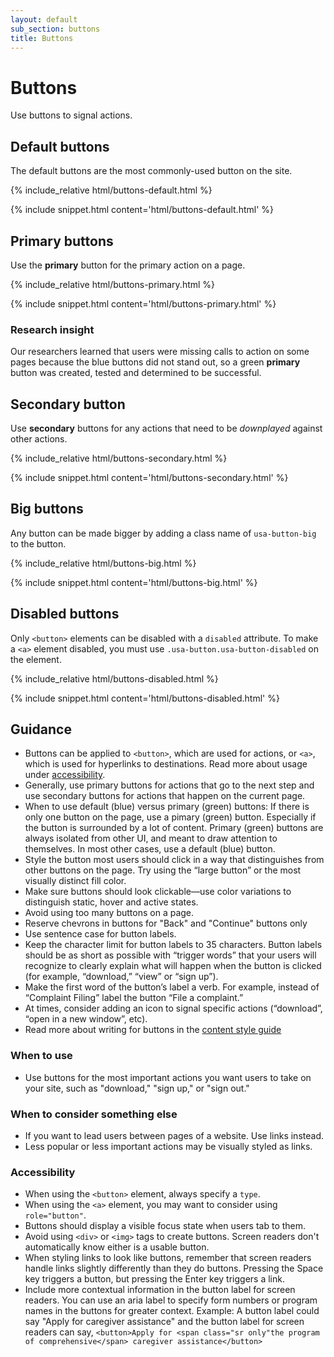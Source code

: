 ```yaml
---
layout: default
sub_section: buttons
title: Buttons
---
```


# Buttons

<p class="va-introtext">Use buttons to signal actions.</p>

## Default buttons

The default buttons are the most commonly-used button on the site.

<div class="site-showcase">
{% include_relative html/buttons-default.html %}
</div>

{% include snippet.html content='html/buttons-default.html' %}

## Primary buttons

Use the **primary** button for the primary action on a page.

<div class="site-showcase">
{% include_relative html/buttons-primary.html %}
</div>

{% include snippet.html content='html/buttons-primary.html' %}

### Research insight

Our researchers learned that users were missing calls to action on some pages because the blue buttons did not stand out, so a green **primary** button was created, tested and determined to be successful.

## Secondary button

Use **secondary** buttons for any actions that need to be _downplayed_ against other actions.

<div class="site-showcase">
{% include_relative html/buttons-secondary.html %}
</div>

{% include snippet.html content='html/buttons-secondary.html' %}

## Big buttons

Any button can be made bigger by adding a class name of `usa-button-big` to the button.

<div class="site-showcase">
{% include_relative html/buttons-big.html %}
</div>

{% include snippet.html content='html/buttons-big.html' %}

## Disabled buttons

Only `<button>` elements can be disabled with a `disabled` attribute. To make a `<a>` element disabled, you must use `.usa-button.usa-button-disabled` on the element.

<div class="site-showcase">
{% include_relative html/buttons-disabled.html %}
</div>

{% include snippet.html content='html/buttons-disabled.html' %}

## Guidance

* Buttons can be applied to `<button>`, which are used for actions,  or `<a>`, which is used for hyperlinks to destinations. Read more about usage under [accessibility](#accessibility).
* Generally, use primary buttons for actions that go to the next step and use secondary buttons for actions that happen on the current page.
* When to use default (blue) versus primary (green) buttons: If there is only one button on the page, use a pimary (green) button. Especially if the button is surrounded by a lot of content. Primary (green) buttons are always isolated from other UI, and meant to draw attention to themselves. In most other cases, use a default (blue) button.
* Style the button most users should click in a way that distinguishes from other buttons on the page. Try using the “large button” or the most visually distinct fill color.
* Make sure buttons should look clickable—use color variations to distinguish static, hover and active states.
* Avoid using too many buttons on a page.
* Reserve chevrons in buttons for "Back" and "Continue" buttons only
* Use sentence case for button labels.
* Keep the character limit for button labels to 35 characters. Button labels should be as short as possible with “trigger words” that your users will recognize to clearly explain what will happen when the button is clicked (for example, “download,” “view” or “sign up”). 
* Make the first word of the button’s label a verb. For example, instead of “Complaint Filing” label the button “File a complaint.”
* At times, consider adding an icon to signal specific actions (“download”, “open in a new window”, etc).
* Read more about writing for buttons in the [content style guide](https://design.va.gov/content-style-guide/button-labels)

### When to use

* Use buttons for the most important actions you want users to take on your site, such as "download," "sign up," or "sign out."

### When to consider something else

* If you want to lead users between pages of a website. Use links instead.
* Less popular or less important actions may be visually styled as links.

### Accessibility

* When using the `<button>` element, always specify a `type`.
* When using the `<a>` element, you may want to consider using `role="button"`.
* Buttons should display a visible focus state when users tab to them.
* Avoid using `<div>` or `<img>` tags to create buttons. Screen readers don't automatically know either is a usable button.
* When styling links to look like buttons, remember that screen readers handle links slightly differently than they do buttons. Pressing the Space key triggers a button, but pressing the Enter key triggers a link.
* Include more contextual information in the button label for screen readers. You can use an aria label to specify form numbers or program names in the buttons for greater context. Example: A button label could say "Apply for caregiver assistance" and the button label for screen readers can say, `<button>Apply for <span class="sr only"the program of comprehensive</span> caregiver assistance</button>`

